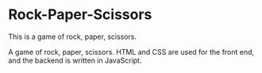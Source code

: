 # Rock-Paper-Scissors
This is a game of rock, paper, scissors.

A game of rock, paper, scissors. HTML and CSS are used for the front end, and the backend is written in JavaScript.
